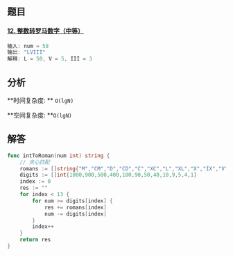 ## 题目

#### [12. 整数转罗马数字（中等）](https://leetcode-cn.com/problems/integer-to-roman/)

```go
输入: num = 58
输出: "LVIII"
解释: L = 50, V = 5, III = 3
```



## 分析

**时间复杂度: ** `O(lgN)`

**空间复杂度:  **`O(lgN)`

## 解答

```go
func intToRoman(num int) string {
    // 贪心匹配
    romans := []string{"M","CM","D","CD","C","XC","L","XL","X","IX","V","IV","I"}
    digits := []int{1000,900,500,400,100,90,50,40,10,9,5,4,1}
    index := 0
    res := ""
    for index < 13 {
        for num >= digits[index] {
            res += romans[index]
            num -= digits[index]
        }
        index++
    }
    return res
}
```

